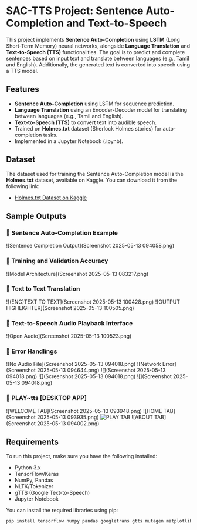 # SAC-TTS Project: Sentence Auto-Completion and Text-to-Speech

This project implements **Sentence Auto-Completion** using **LSTM** (Long Short-Term Memory) neural networks, alongside **Language Translation** and **Text-to-Speech (TTS)** functionalities. The goal is to predict and complete sentences based on input text and translate between languages (e.g., Tamil and English). Additionally, the generated text is converted into speech using a TTS model.

## Features

- **Sentence Auto-Completion** using LSTM for sequence prediction.
- **Language Translation** using an Encoder-Decoder model for translating between languages (e.g., Tamil and English).
- **Text-to-Speech (TTS)** to convert text into audible speech.
- Trained on **Holmes.txt** dataset (Sherlock Holmes stories) for auto-completion tasks.
- Implemented in a Jupyter Notebook (.ipynb).

## Dataset

The dataset used for training the Sentence Auto-Completion model is the **Holmes.txt** dataset, available on Kaggle. You can download it from the following link:

- [Holmes.txt Dataset on Kaggle](https://www.kaggle.com/datasets/arthurtok/holmes-text)

## Sample Outputs

### 🔸 Sentence Auto-Completion Example
![Sentence Completion Output](Screenshot 2025-05-13 094058.png)


### 🔸 Training  and Validation Accuracy 
![Model Architecture](Screenshot 2025-05-13 083217.png)

### 🔸 Text to Text Translation 
![(ENG)TEXT TO TEXT](Screenshot 2025-05-13 100428.png)
![OUTPUT HIGHLIGHTER](Screenshot 2025-05-13 100505.png)


### 🔸 Text-to-Speech Audio Playback Interface
![Open Audio](Screenshot 2025-05-13 100523.png)


### 🔸 Error Handlings
![No Audio File](Screenshot 2025-05-13 094018.png)
![Network Error](Screenshot 2025-05-13 094644.png)
![](Screenshot 2025-05-13 094018.png)
![](Screenshot 2025-05-13 094018.png)
![](Screenshot 2025-05-13 094018.png)


### 🔸 PLAY~tts [DESKTOP APP]
![WELCOME TAB](Screenshot 2025-05-13 093948.png)
![HOME TAB](Screenshot 2025-05-13 093935.png)
![PLAY TAB]()
![ABOUT TAB](Screenshot 2025-05-13 094002.png)


## Requirements

To run this project, make sure you have the following installed:

- Python 3.x
- TensorFlow/Keras
- NumPy, Pandas
- NLTK/Tokenizer
- gTTS (Google Text-to-Speech)
- Jupyter Notebook

You can install the required libraries using pip:

```bash
pip install tensorflow numpy pandas googletrans gtts mutagen matplotlib pydub pygame simpleaudio socket 











